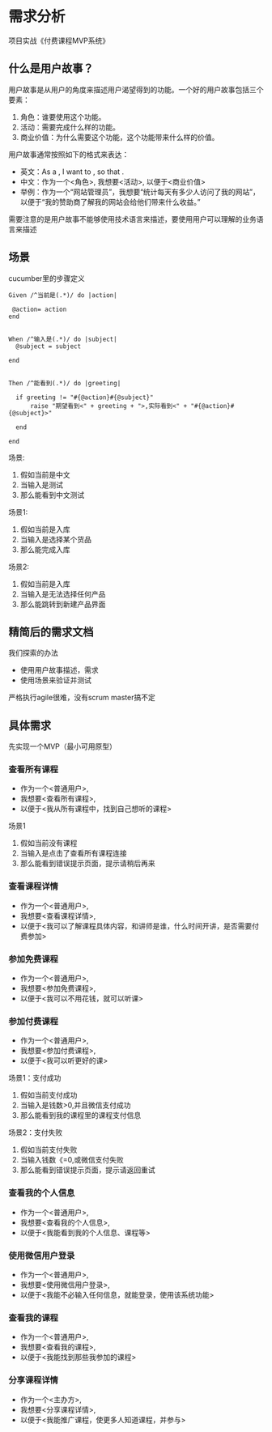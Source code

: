 # 需求分析

项目实战《付费课程MVP系统》

## 什么是用户故事？

用户故事是从用户的角度来描述用户渴望得到的功能。一个好的用户故事包括三个要素：

1. 角色：谁要使用这个功能。
2. 活动：需要完成什么样的功能。
3. 商业价值：为什么需要这个功能，这个功能带来什么样的价值。

用户故事通常按照如下的格式来表达：

- 英文：As a <Role>, I want to <Activity>, so that <Business Value>.
- 中文：作为一个<角色>, 我想要<活动>, 以便于<商业价值>
- 举例：作为一个“网站管理员”，我想要“统计每天有多少人访问了我的网站”，以便于“我的赞助商了解我的网站会给他们带来什么收益。”

需要注意的是用户故事不能够使用技术语言来描述，要使用用户可以理解的业务语言来描述

## 场景

cucumber里的步骤定义

```
Given /^当前是(.*)/ do |action|

 @action= action
end


When /^输入是(.*)/ do |subject|
  @subject = subject

end


Then /^能看到(.*)/ do |greeting|

  if greeting != "#{@action}#{@subject}"
      raise "期望看到<" + greeting + ">,实际看到<" + "#{@action}#{@subject}>"

  end

end
```

场景:

1. 假如当前是中文
1. 当输入是测试
1. 那么能看到中文测试

场景1:

1. 假如当前是入库
1. 当输入是选择某个货品
1. 那么能完成入库

场景2:

1. 假如当前是入库
1. 当输入是无法选择任何产品
1. 那么能跳转到新建产品界面

## 精简后的需求文档

我们探索的办法

- 使用用户故事描述，需求
- 使用场景来验证并测试

严格执行agile很难，没有scrum master搞不定

## 具体需求

先实现一个MVP（最小可用原型）

### 查看所有课程

- 作为一个<普通用户>,
- 我想要<查看所有课程>,
- 以便于<我从所有课程中，找到自己想听的课程>

场景1

1. 假如当前没有课程
1. 当输入是点击了查看所有课程连接
1. 那么能看到错误提示页面，提示请稍后再来

### 查看课程详情

- 作为一个<普通用户>,
- 我想要<查看课程详情>,
- 以便于<我可以了解课程具体内容，和讲师是谁，什么时间开讲，是否需要付费参加>

### 参加免费课程

- 作为一个<普通用户>,
- 我想要<参加免费课程>,
- 以便于<我可以不用花钱，就可以听课>

### 参加付费课程

- 作为一个<普通用户>,
- 我想要<参加付费课程>,
- 以便于<我可以听更好的课>

场景1：支付成功

1. 假如当前支付成功
1. 当输入是钱数>0,并且微信支付成功
1. 那么能看到我的课程里的课程支付信息

场景2：支付失败

1. 假如当前支付失败
1. 当输入钱数《=0,或微信支付失败
1. 那么能看到错误提示页面，提示请返回重试

### 查看我的个人信息

- 作为一个<普通用户>,
- 我想要<查看我的个人信息>,
- 以便于<我能看到我的个人信息、课程等>

### 使用微信用户登录

- 作为一个<普通用户>,
- 我想要<使用微信用户登录>,
- 以便于<我能不必输入任何信息，就能登录，使用该系统功能>

### 查看我的课程

- 作为一个<普通用户>,
- 我想要<查看我的课程>,
- 以便于<我能找到那些我参加的课程>

### 分享课程详情

- 作为一个<主办方>,
- 我想要<分享课程详情>,
- 以便于<我能推广课程，使更多人知道课程，并参与>

